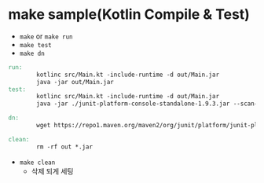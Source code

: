 # make sample(Kotlin Compile & Test)

- ```make``` or ```make run```
- ```make test```
- ```make dn```

```Makefile
run:
		kotlinc src/Main.kt -include-runtime -d out/Main.jar
		java -jar out/Main.jar
test:
		kotlinc src/Main.kt -include-runtime -d out/Main.jar
		java -jar ./junit-platform-console-standalone-1.9.3.jar --scan-class-path

dn:
		wget https://repo1.maven.org/maven2/org/junit/platform/junit-platform-console-standalone/1.9.3/junit-platform-console-standalone-1.9.3.jar

clean:
		rm -rf out *.jar
```

- ```make clean```
  - 삭제 되게 세팅 
